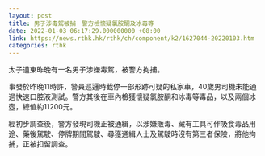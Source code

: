 ```yaml
---
layout: post
title: 男子涉毒駕被捕　警方檢懷疑氯胺酮及冰毒等
date: 2022-01-03 06:17:29.000000000 +08:00
link: https://news.rthk.hk/rthk/ch/component/k2/1627044-20220103.htm
categories: rthk
---
```


太子道東昨晚有一名男子涉嫌毒駕，被警方拘捕。

事發於昨晚11時許，警員巡邏時截停一部形跡可疑的私家車，40歲男司機未能通過快速口腔液測試。警方其後在車內檢獲懷疑氯胺酮和冰毒等毒品，以及兩個冰壺，總值約11200元。

經初步調查後，警方發現司機正被通緝，以涉嫌販毒、藏有工具可作吸食毒品用途、藥後駕駛、停牌期間駕駛、尋獲通緝人士及駕駛時沒有第三者保險，將他拘捕，正被扣留調查。
